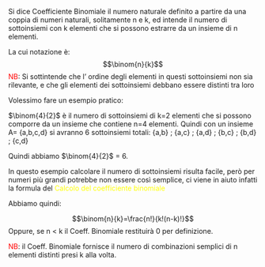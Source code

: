 Si dice Coefficiente Binomiale il numero naturale definito a partire da una coppia di numeri naturali, solitamente n e k, ed intende il numero di sottoinsiemi con k elementi che si possono estrarre da un insieme di n elementi.

La cui notazione è: $$\binom{n}{k}$$
<font color="#ff0000">NB</font>: Si sottintende che l’ ordine degli elementi in questi sottoinsiemi non sia rilevante, e che gli elementi dei sottoinsiemi debbano essere distinti tra loro

Volessimo fare un esempio pratico:

$\binom{4}{2}$ è il numero di sottoinsiemi di k=2 elementi che si possono comporre da un insieme che contiene n=4 elementi.
Quindi con un insieme A= {a,b,c,d} si avranno 6 sottoinsiemi totali:
{a,b} ; {a,c} ; {a,d} ; {b,c} ; {b,d} ; {c,d}

Quindi abbiamo $\binom{4}{2}$ = 6.


In questo esempio calcolare il numero di sottoinsiemi risulta facile, però per numeri più grandi potrebbe non essere così semplice, ci viene in aiuto infatti la formula del <font color="#ffff00">Calcolo del coefficiente binomiale</font>

Abbiamo quindi:

$$\binom{n}{k}=\frac{n!}{k!(n-k)!}$$
Oppure, se n < k il Coeff. Binomiale restituirà 0 per definizione.

<font color="#ff0000">NB</font>: il Coeff. Binomiale fornisce il numero di combinazioni semplici di n elementi distinti presi k alla volta.